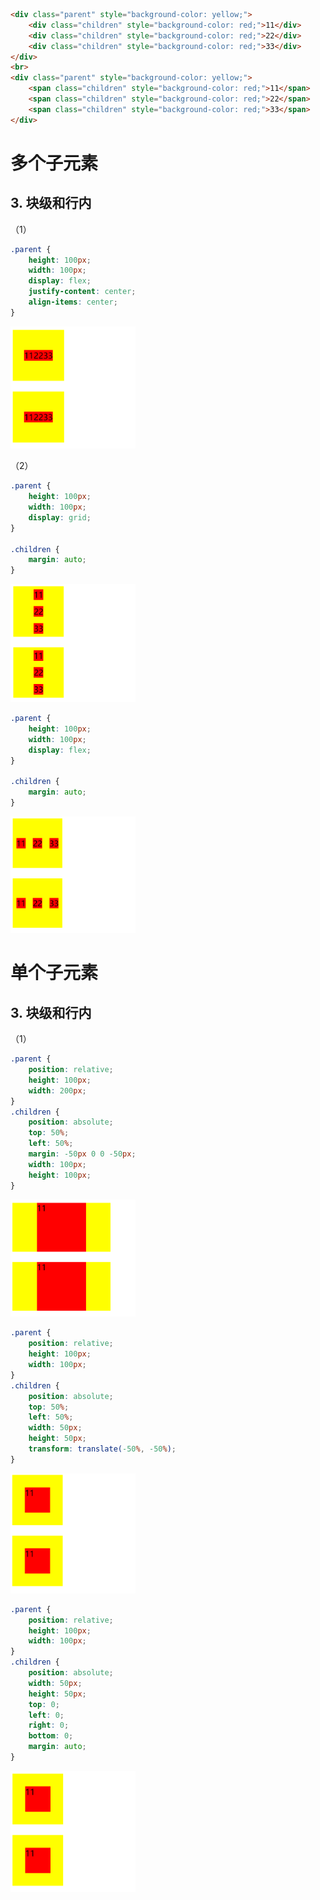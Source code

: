 ```html
<div class="parent" style="background-color: yellow;">
    <div class="children" style="background-color: red;">11</div>
    <div class="children" style="background-color: red;">22</div>
    <div class="children" style="background-color: red;">33</div>
</div>
<br>
<div class="parent" style="background-color: yellow;">
    <span class="children" style="background-color: red;">11</span>
    <span class="children" style="background-color: red;">22</span>
    <span class="children" style="background-color: red;">33</span>
</div>
```

# 多个子元素

## 3. 块级和行内

（1）

```css
.parent {
    height: 100px;
    width: 100px;
    display: flex;
    justify-content: center;
    align-items: center;
}
```

<img src="./images/sc4.png" width="200"/>

（2）

```css
.parent {
    height: 100px;
    width: 100px;
    display: grid;
}

.children {
    margin: auto;
}
```

<img src="./images/sc5.png" width="200"/>

```css
.parent {
    height: 100px;
    width: 100px;
    display: flex;
}

.children {
    margin: auto;
}
```

<img src="./images/sc6.png" width="200"/>


# 单个子元素

## 3. 块级和行内

（1）

```css
.parent {
    position: relative;
    height: 100px;
    width: 200px;
}
.children {
    position: absolute;
    top: 50%;
    left: 50%;
    margin: -50px 0 0 -50px;
    width: 100px;
    height: 100px;
}
```

<img src="./images/sc1.png" width="200"/>


```css
.parent {
    position: relative;
    height: 100px;
    width: 100px;
}
.children {
    position: absolute;
    top: 50%;
    left: 50%;
    width: 50px;
    height: 50px;
    transform: translate(-50%, -50%);
}
```

<img src="./images/sc2.png" width="200"/>

```css
.parent {
    position: relative;
    height: 100px;
    width: 100px;
}
.children {
    position: absolute;
    width: 50px;
    height: 50px;
    top: 0;
    left: 0;
    right: 0;
    bottom: 0;
    margin: auto;
}
```

<img src="./images/sc3.png" width="200"/>
